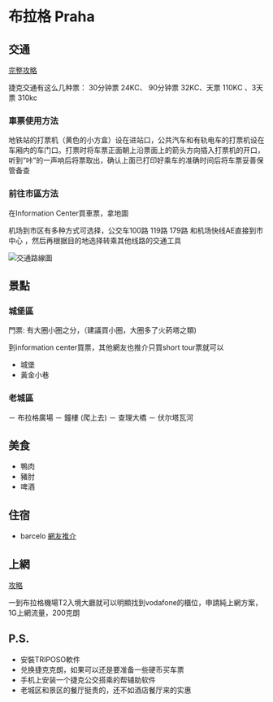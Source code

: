 # 布拉格 Praha

交通
---

[完整攻略](http://jay7134.pixnet.net/blog/post/149075218)

捷克交通有这么几种票： 30分钟票 24KC、 90分钟票 32KC、天票 110KC 、3天票 310kc

### 車票使用方法

地铁站的打票机（黄色的小方盒）设在进站口，公共汽车和有轨电车的打票机设在车厢内的车门口。打票时将车票正面朝上沿票面上的箭头方向插入打票机的开口，听到“咔”的一声响后将票取出，确认上面已打印好乘车的准确时间后将车票妥善保管备查

### 前往市區方法

在Information Center買車票，拿地圖

机场到市区有多种方式可选择，公交车100路 119路 179路 和机场快线AE直接到市中心 ，然后再根据目的地选择转乘其他线路的交通工具

![交通路線圖](http://file20.mafengwo.net/M00/58/9E/wKgB21B7DNre6FXUAAt_FMPmNVY95.jpeg)

景點
---

### 城堡區

門票: 有大圈小圈之分，（建議買小圈，大圈多了火葯塔之類)

到information center買票，其他網友也推介只買short tour票就可以

- 城堡
- 黃金小巷

### 老城區

－ 布拉格廣場
－ 鐘樓 (爬上去)
－ 查理大橋
－ 伏尔塔瓦河

美食
---

- 鴨肉
- 豬肘
- 啤酒

住宿
---

- barcelo [網友推介](http://bbs.qyer.com/thread-789231-1.html)

上網
---

[攻略](http://jay7134.pixnet.net/blog/post/149496784)

一到布拉格機場T2入境大廳就可以明顯找到vodafone的櫃位，申請純上網方案，1G上網流量，200克朗

P.S.
---

- 安裝TRIPOSO軟件
- 兑换捷克克朗，如果可以还是要准备一些硬币买车票
- 手机上安装一个捷克公交搭乘的帮辅助软件
- 老城区和景区的餐厅挺贵的，还不如酒店餐厅来的实惠